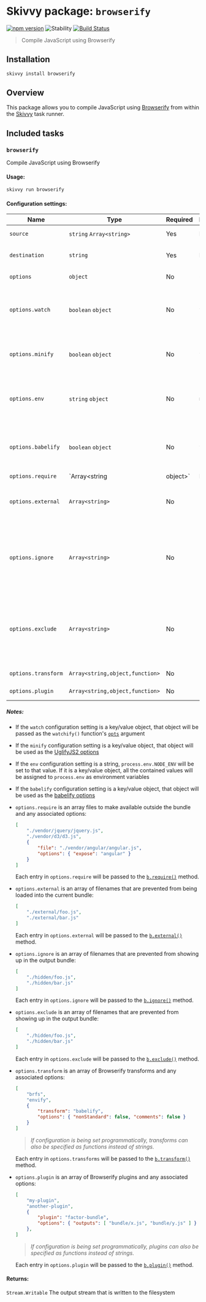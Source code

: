 # Skivvy package: `browserify`
[![npm version](https://img.shields.io/npm/v/@skivvy/skivvy-package-browserify.svg)](https://www.npmjs.com/package/@skivvy/skivvy-package-browserify)
![Stability](https://img.shields.io/badge/stability-stable-brightgreen.svg)
[![Build Status](https://travis-ci.org/skivvyjs/skivvy-package-browserify.svg?branch=master)](https://travis-ci.org/skivvyjs/skivvy-package-browserify)

> Compile JavaScript using Browserify


## Installation

```bash
skivvy install browserify
```


## Overview

This package allows you to compile JavaScript using [Browserify](http://browserify.org/) from within the [Skivvy](https://www.npmjs.com/package/skivvy) task runner.


## Included tasks

### `browserify`

Compile JavaScript using Browserify

#### Usage:

```bash
skivvy run browserify
```


#### Configuration settings:

| Name | Type | Required | Default | Description |
| ---- | ---- | -------- | ------- | ----------- |
| `source` | `string` `Array<string>` | Yes | N/A | Path to source files |
| `destination` | `string` | Yes | N/A | Path to compiled output file |
| `options` | `object` | No | `{}` | Browserify [API options](https://github.com/substack/node-browserify#browserifyfiles--opts) |
| `options.watch` | `boolean` `object` | No | `false` | Whether to watch source files for changes using [watchify](https://www.npmjs.com/package/watchify) |
| `options.minify` | `boolean` `object` | No | `false` | Whether to minify JS output using the [uglifyify](https://www.npmjs.com/package/uglifyify) transform |
| `options.env` | `string` `object` | No | `null` | Set environment variables and enable [envify](https://www.npmjs.com/package/envify) transform |
| `options.babelify` | `boolean` `object` | No | `false` | Whether to transform JS output using the [babelify](https://www.npmjs.com/package/babelify) transform |
| `options.require` | `Array<string|object>` | No | `[]` | Files to make available outside the bundle |
| `options.external` | `Array<string>` | No | `[]` | Prevent files from being loaded into the current bundle |
| `options.ignore` | `Array<string>` | No | `[]` | Prevent files from showing up in the output bundle (return `{}` when required) |
| `options.exclude` | `Array<string>` | No | `[]` | Prevent files from showing up in the output bundle (throw an error when required) |
| `options.transform` | `Array<string,object,function>` | No | `[]` | Browserify transforms |
| `options.plugin` | `Array<string,object,function>` | No | `[]` | Browserify plugins |


##### Notes:

- If the `watch` configuration setting is a key/value object, that object will be passed as the `watchify()` function's [`opts`](https://github.com/substack/watchify#var-w--watchifyb-opts) argument
- If the `minify` configuration setting is a key/value object, that object will be used as the [UglifyJS2 options](https://github.com/mishoo/UglifyJS2#usage)
- If the `env` configuration setting is a string, `process.env.NODE_ENV` will be set to that value. If it is a key/value object, all the contained values will be assigned to `process.env` as environment variables
- If the `babelify` configuration setting is a key/value object, that object will be used as the [babelify options](https://github.com/babel/babelify#options)
- `options.require` is an array files to make available outside the bundle and any associated options:

	```json
	[
		"./vendor/jquery/jquery.js",
		"./vendor/d3/d3.js",
		{
			"file": "./vendor/angular/angular.js",
			"options": { "expose": "angular" }
		}
	]
	```

	Each entry in `options.require` will be passed to the [`b.require()`](https://github.com/substack/node-browserify#brequirefile-opts) method.

- `options.external` is an array of filenames that are prevented from being loaded into the current bundle:

	```json
	[
		"./external/foo.js",
		"./external/bar.js"
	]
	```

	Each entry in `options.external` will be passed to the [`b.external()`](https://github.com/substack/node-browserify#bexternalfile) method.

- `options.ignore` is an array of filenames that are prevented from showing up in the output bundle:

	```json
	[
		"./hidden/foo.js",
		"./hidden/bar.js"
	]
	```

	Each entry in `options.ignore` will be passed to the [`b.ignore()`](https://github.com/substack/node-browserify#bignorefile) method.

- `options.exclude` is an array of filenames that are prevented from showing up in the output bundle:

	```json
	[
		"./hidden/foo.js",
		"./hidden/bar.js"
	]
	```

	Each entry in `options.exclude` will be passed to the [`b.exclude()`](https://github.com/substack/node-browserify#bexcludefile) method.

- `options.transform` is an array of Browserify transforms and any associated options:

	```json
	[
		"brfs",
		"envify",
		{
			"transform": "babelify",
			"options": { "nonStandard": false, "comments": false }
		}
	]
	```

	> _If configuration is being set programmatically, transforms can also be specified as functions instead of strings._

	Each entry in `options.transforms` will be passed to the [`b.transform()`](https://github.com/substack/node-browserify#btransformtr-opts) method.


- `options.plugin` is an array of Browserify plugins and any associated options:

	```json
	[
		"my-plugin",
		"another-plugin",
		{
			"plugin": "factor-bundle",
			"options": { "outputs": [ "bundle/x.js", "bundle/y.js" ] }
		},
	]
	```

	> _If configuration is being set programmatically, plugins can also be specified as functions instead of strings._

	Each entry in `options.plugin` will be passed to the [`b.plugin()`](https://github.com/substack/node-browserify#bpluginplugin-opts) method.


#### Returns:

`Stream.Writable` The output stream that is written to the filesystem
